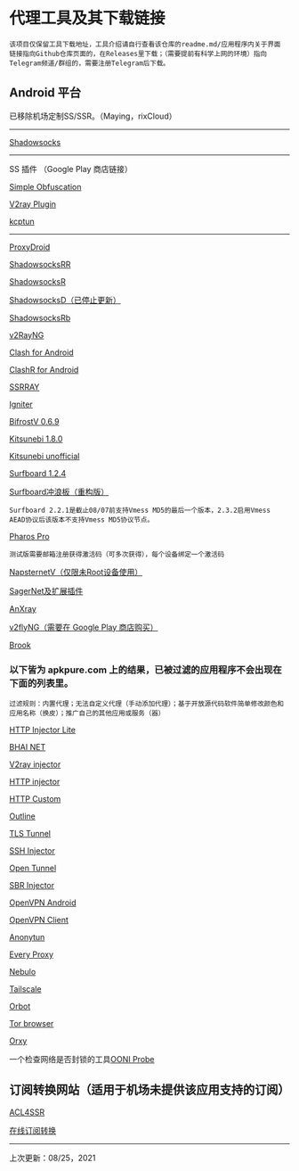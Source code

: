 # 代理工具及其下载链接

    该项目仅保留工具下载地址，工具介绍请自行查看该仓库的readme.md/应用程序内关于界面
    链接指向Github仓库页面的，在Releases里下载；（需要提前有科学上网的环境）指向Telegram频道/群组的，需要注册Telegram后下载。

## Android 平台
    
已移除机场定制SS/SSR。（Maying，rixCloud）

------

[Shadowsocks](https://github.com/shadowsocks/shadowsocks-android)

------
SS 插件 （Google Play 商店链接）

[Simple Obfuscation](https://play.google.com/store/apps/details?id=com.github.shadowsocks.plugin.obfs_local)

[V2ray Plugin](https://play.google.com/store/apps/details?id=com.github.shadowsocks.plugin.v2ray)

[kcptun](https://play.google.com/store/apps/details?id=com.github.shadowsocks.plugin.kcptun)

------

[ProxyDroid](https://play.google.com/store/apps/details?id=org.proxydroid)

[ShadowsocksRR](https://github.com/shadowsocksrr/shadowsocksr-android)

[ShadowsocksR](https://github.com/HMBSbige/ShadowsocksR-Android)

[ShadowsocksD（已停止更新）](https://github.com/Tooruchan/SSD-Android)

[ShadowsocksRb](https://github.com/shadowsocksRb/shadowsocksRb-android)

[v2RayNG](https://github.com/2dust/v2rayNG)

[Clash for Android](https://github.com/Kr328/ClashForAndroid)

[ClashR for Android](https://github.com/naicfeng/ClashRForAndroid)

[SSRRAY](https://github.com/xxf098/shadowsocksr-v2ray-trojan-android)

[Igniter](https://github.com/trojan-gfw/igniter)

[BifrostV 0.6.9](https://github.com/Kifranei/ProxyToolLists/releases/download/BifrostV/BifrostV-0.6.9.apk)

[Kitsunebi 1.8.0](https://github.com/Kifranei/ProxyToolLists/releases/download/Kitsunebi/Kitsunebi-1.8.0.apk)

[Kitsunebi unofficial](https://github.com/rurirei/Kitsunebi/releases)

[Surfboard 1.2.4](https://m.apkpure.com/surfboard/com.getsurfboard/download/69-APK?from=versions%2Fversion)

[Surfboard冲浪板（重构版）](https://t.me/surfboardnews)

    Surfboard 2.2.1是截止08/07前支持Vmess MD5的最后一个版本，2.3.2启用Vmess AEAD协议后该版本不支持Vmess MD5协议节点。

[Pharos Pro](https://t.me/Pharos_Pro_Announcements)

    测试版需要邮箱注册获得激活码（可多次获得），每个设备绑定一个激活码

[NapsternetV（仅限未Root设备使用）](https://m.apkpure.com/cn/napsternetv-v2ray-and-psiphon-vpn-client/com.napsternetlabs.napsternetv)

[SagerNet及扩展插件](https://sagernet.org/download/)

[AnXray](https://github.com/XTLS/AnXray)

[v2flyNG（需要在 Google Play 商店购买）](https://play.google.com/store/apps/details?id=com.v2ray.v2fly)

[Brook](https://github.com/txthinking/brook)

### 以下皆为 apkpure.com 上的结果，已被过滤的应用程序不会出现在下面的列表里。

    过滤规则：内置代理；无法自定义代理（手动添加代理）；基于开放源代码软件简单修改颜色和应用名称（换皮）；推广自己的其他应用或服务（器）

[HTTP Injector Lite](https://m.apkpure.com/cn/http-injector-lite-ssh-proxy-vpn/com.evozi.injector.lite)

[BHAI NET](https://m.apkpure.com/cn/bhai-net/com.psiphon4)

[V2ray injector](https://m.apkpure.com/cn/v2ray-injector-free-v2ray-client-tunnel-vpn/com.technore.v2rayinjector)

[HTTP injector](https://m.apkpure.com/cn/http-injector-ssh-proxy-v2ray-vpn/com.evozi.injector)

[HTTP Custom](https://m.apkpure.com/cn/http-custom-ssh-vpn-client-with-custom-header/xyz.easypro.httpcustom)

[Outline](https://m.apkpure.com/cn/outline/org.outline.android.client)

[TLS Tunnel](https://m.apkpure.com/cn/tls-tunnel-free-and-unlimited-vpn/com.tlsvpn.tlstunnel)

[SSH Injector](https://m.apkpure.com/cn/ssh-injector-free-ssh-ssl-http-proxy-tunnel-vpn/com.technore.sshinjector)

[Open Tunnel](https://m.apkpure.com/cn/opentunnel/com.opentunnel.app)

[SBR Injector](https://m.apkpure.com/cn/sbr-injector-ssh-slowdns-ssl-vpn/com.sshbrazil.braziltunnel)

[OpenVPN Android](https://m.apkpure.com/cn/openvpn-for-android/de.blinkt.openvpn)

[OpenVPN Client](https://m.apkpure.com/cn/openvpn-connect-%E2%80%93-fast-safe-ssl-vpn-client/net.openvpn.openvpn)

[Anonytun](https://m.apkpure.com/cn/anonytun/com.anonytun.android)

[Every Proxy](https://m.apkpure.com/cn/every-proxy/com.gorillasoftware.everyproxy)

[Nebulo](https://m.apkpure.com/cn/nebulo-dns-changer-for-dns-over-https-tls/com.frostnerd.smokescreen)

[Tailscale](https://m.apkpure.com/tailscale/com.tailscale.ipn)

[Orbot](https://m.apkpure.com/orbot-tor-for-android/org.torproject.android)

[Tor browser](https://m.apkpure.com/tor-browser-official-private-secure/org.torproject.torbrowser)

[Orxy](https://m.apkpure.com/orxy-tor-proxy/com.inetric.orxy)

一个检查网络是否封锁的工具[OONI Probe](https://m.apkpure.com/ooni-probe/org.openobservatory.ooniprobe)

## 订阅转换网站（适用于机场未提供该应用支持的订阅）

[ACL4SSR](https://acl4ssr-sub.github.io)

[在线订阅转换](https://sub.789.st)


------
上次更新：08/25，2021
